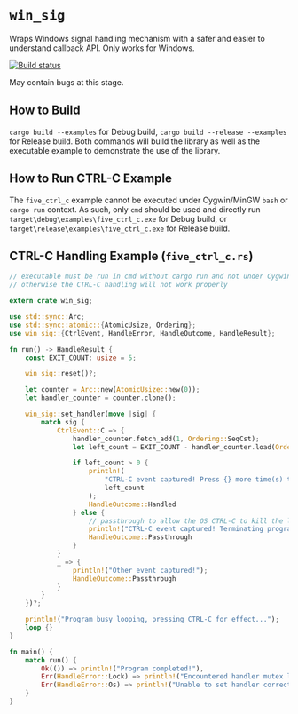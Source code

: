 # `win_sig`
Wraps Windows signal handling mechanism with a safer and easier to understand callback API. Only works for Windows.

[![Build status](https://ci.appveyor.com/api/projects/status/0pl4g0tb909u3j6s/branch/master?svg=true)](https://ci.appveyor.com/project/guangie88/win-sig/branch/master)

May contain bugs at this stage.

## How to Build
`cargo build --examples` for Debug build, `cargo build --release --examples` for Release build. Both commands will build the library as well as the executable example to demonstrate the use of the library.

## How to Run CTRL-C Example
The `five_ctrl_c` example cannot be executed under Cygwin/MinGW `bash` or `cargo run` context. As such, only `cmd` should be used and directly run `target\debug\examples\five_ctrl_c.exe` for Debug build, or `target\release\examples\five_ctrl_c.exe` for Release build.

## CTRL-C Handling Example (`five_ctrl_c.rs`)
```Rust
// executable must be run in cmd without cargo run and not under Cygwin/MinGW bash
// otherwise the CTRL-C handling will not work properly

extern crate win_sig;

use std::sync::Arc;
use std::sync::atomic::{AtomicUsize, Ordering};
use win_sig::{CtrlEvent, HandleError, HandleOutcome, HandleResult};

fn run() -> HandleResult {
    const EXIT_COUNT: usize = 5;

    win_sig::reset()?;

    let counter = Arc::new(AtomicUsize::new(0));
    let handler_counter = counter.clone();

    win_sig::set_handler(move |sig| {
        match sig {
            CtrlEvent::C => {
                handler_counter.fetch_add(1, Ordering::SeqCst);
                let left_count = EXIT_COUNT - handler_counter.load(Ordering::Relaxed);

                if left_count > 0 {
                    println!(
                        "CTRL-C event captured! Press {} more time(s) to terminate!",
                        left_count
                    );
                    HandleOutcome::Handled
                } else {
                    // passthrough to allow the OS CTRL-C to kill the loop
                    println!("CTRL-C event captured! Terminating program...");
                    HandleOutcome::Passthrough
                }
            }
            _ => {
                println!("Other event captured!");
                HandleOutcome::Passthrough
            }
        }
    })?;

    println!("Program busy looping, pressing CTRL-C for effect...");
    loop {}
}

fn main() {
    match run() {
        Ok(()) => println!("Program completed!"),
        Err(HandleError::Lock) => println!("Encountered handler mutex lock error, terminating..."),
        Err(HandleError::Os) => println!("Unable to set handler correctly, terminating..."),
    }
}
```